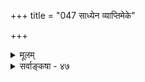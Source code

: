 +++
title = "047 साध्येन व्याप्तिमेके"

+++
<details><summary>मूलम्</summary>

साध्येन व्याप्तिमेके जगदुरिह सकृद्दर्शनेनैव गम्यां शङ्कानिर्धूतिमात्रं फलमिति च परं भूयसां दर्शनानाम् ।  
धूतोपाधिस्तु योगः स्फुरति बहुविधैर्दर्शनैरेव पश्चात् तज्जात्याधारभावाद्युगपदखिलमप्यक्षसंबन्धि तत्र ॥ ४७ ॥
</details>

<details><summary>सर्वाङ्कषा - ४७</summary>

व्याप्तेरनौपाधिकसंबन्धरूपत्वात् प्रथममुपाधिविधूननप्रकारं प्रतिपाद्य, इदानीं व्याप्तिग्रहणप्रकारं प्रतिपादयति – साध्येनैत्यादि । **इह** = व्याप्तिग्रहणप्रकारविषये **एके** = केचिन्नव्याः साध्येन सह हेतोः व्याप्तिम् सकृद्दर्शनेनैव गम्यां **जगदुः** = वदन्ति । ननु साध्यहेत्वोस्साहचर्यमेकस्थल आकस्मिकमपि भवेत् । कथं तावता अविनाभावरूपव्याप्तिर्निश्चीयेत ? इति चेत् — **परम्** = किन्तु **शङ्कानिर्धूतिमात्रम्** = व्यभिचारशङ्काविधूननमात्रम् भूयसां **दर्शनानाम्** =पुनः पुनः साध्यहेत्वोस्सहचारदर्शनानां फलम् इति **च** = इत्यपि ते जगदुः । **तु** = किन्तु **धूतोपाधिः** = तर्केण, प्रत्यक्षादिना वा निरस्तोपाधिः **योगः** = व्याप्तिरूपः संबन्धः **पश्चात्** = उपाध्यभावनिश्चयानन्तरम् बहुविधैः **दर्शनैरेव** = संशयपरिहारार्थैः नानाप्रकारैः अनुभवैरेव **स्फुरति** = निश्चितो भवति । ‘सामान्यं प्राक् प्रसिद्धम्’ (श्लो. 41 ) इत्यादेस्समाधानमाह - **तज्जात्याधारभावात्** = **तयोः** = हेतुसाध्ययोः या **जातिः** =धूमत्ववह्नित्वादिः, तादृशजातेः आधारत्वात् तत्र -- तत्र तत्र **अखिलमपि** = जगति सर्वत्र वर्तमानो हेतुः साध्यश्च **युगपदेव** = एकस्मिन्नेव क्षणे **अक्षिसंबन्धि** = चक्षुस्संबद्धं भवति । अतो जातिमूलकतयैव सर्वव्यक्तीनां भानात् 'यत्र यत्र धूमः, तत्र सर्वत्र वह्निः' इति व्याप्तिर्गृह्यते ॥ 



271. 

590 

[ व्याप्तिप्रभेदप्रदर्शनम् ] 

अस्मिन् सत्येतदस्तीत्यवितथनियतेरन्वयव्याप्यभिख्या 

तस्याभावे तु तन्नेत्ययमपि नियमः; तौ पृथक् चापृथक् च । 

I 

इदमत्राकूतम् – अनुमानप्रामाण्यविषये विद्यमानः क्लेशः व्याप्तिग्रहणानुपपत्तिरेव । तत्र युक्तयः 'सामान्यं प्राक् प्रसिद्धम्' ( श्लो. 41 ) इत्यत्र संगृहीताः । नियतसाहचर्यं व्याप्तिः । सा चानौपाधिकसंबन्धरूपा । इदं सर्वं दुरुपपादमिति पूर्वपक्षिणामाशयः । ' विशेषेऽनुगमाभावात् सामान्ये सिद्धसाधनात् ' इत्यादिरेको हेतुः । ‘उपाधयः स्युर्दुरूहाः' इत्यपरो हेतुः । भूयोदर्शनादीनां दुरुपपादत्वात् व्याप्तिग्रहणोपायोऽपि नास्ति इत्यन्यो हेतुः । असर्वज्ञदुर्विज्ञेयत्वमन्तिमो हेतुः । एवं चतस्रोऽनुपपत्तयः प्रदर्श्यन्ते । अत्रेत्थं समाधयो ज्ञेयाः – 'उपाधयस्स्युर्दुरूहाः' इत्येतत्तु 'व्याघातान्ता तु शङ्का न पुनरुदयति' इत्यादिना विस्तरेण समाहितम् । भूयोदर्शनं तु पोषकम्, न तु तदेव मूलमिति केचन । एतेषामयमाशयः -- महानसादौ हि वह्निधूमयोर्व्याप्तिर्गृह्यते । तत्र साक्षादेव वह्नेर्धूमकारणत्वस्य दर्शने, किमन्यत्प्रत्यक्षापेक्षयातिरिक्तं प्रमाणमपेक्षितम् । कार्यात् कारणानुमानं हि धूमाद्वह्नयनुमानम् । दुरपह्नवेन प्रत्यक्षेणैव वह्नेर्जायमानं धूमं चक्षुषा पश्यति । यत्रैवं प्रत्यक्षं न भवति, तत्र स्याक्केशो लेशतः । तावतानुमानमेव दुर्घटमिति कथम् ? अन्नस्य तृप्तिसाधनत्वं पश्यन्तो हि प्रतिदिनमन्नं भुञ्जते । तृप्तिस्तु भोजनानन्तरम्, पूर्वं तु सानुमानैकगम्या हि । एवं यत्र भूयोदर्शनापेक्षा, तत्र प्रातिस्विकतया सर्वव्यक्तिग्रहासंभवेऽपि सामान्यद्वारैव त्रिकालवर्तिनामपि व्याप्यव्यापकानामुपस्थित्या 'यत्र कार्यम्, तत्र कारणम्' इत्यनुगमः संभवत्येव । तेन नासर्वज्ञदुर्विज्ञेयत्वम् । 'सामान्यं प्राक् प्रसिद्धम्' इति तु सपक्षे । पक्षे तु पक्षधर्मताज्ञानबलादेव सामान्यस्य विशेषे पर्यवसानात् वह्निविशेषसिद्धिर्निष्प्रत्यूहा । अत एवानुमितिः न स्मृतिरूपा, पूर्वं पर्वते वह्नेरननुभूतत्वात् । सामान्यद्वारानुगमग्रहणं तु प्रत्यक्षस्थले व्यक्तिभेदेऽपि 'सैवेयं गूर्जरी' इत्यादीनां व्यवहाराणां आबालपण्डितं पूर्वमेव प्रदर्शितम् । आहत्य सर्वा अप्यनुपपत्तयः परिहृता इति अनुमानं प्रमाणमेव ॥ 

1 

यदि क्वाप्यपवादः स्यात् पुमांस्तत्रापराध्यति । नापराध्यति संवित्तु पूज्या भगवती प्रमा॥ प्रत्यक्षेऽप्यपवादः स्यात् तावता त्यज्यते कथम् । सर्वत्र माया जागर्ति तिष्ठ त्वं सावधानतः ॥ वृथाचर्चाःपरित्यज्य शरणं याहि मायिनम् । सुहृदं सर्वभूतानां नान्या गतिरिहास्ति नः ॥ ४७ ॥
</details>

